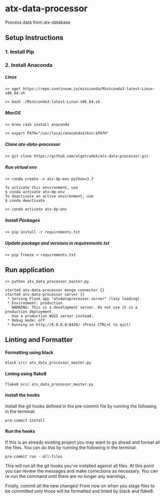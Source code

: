 # atx-data-processor
Process data from atx-database




## Setup Instructions

### 1. Install Pip
### 2. Install Anaconda
##### Linux
`>> wget https://repo.continuum.io/miniconda/Miniconda3-latest-Linux-x86_64.sh`

`>> bash ./Miniconda3-latest-Linux-x86_64.sh`

##### MacOS
`>> brew cask install anaconda`

`>> export PATH="/usr/local/anaconda3/bin:$PATH"`

##### Clone atx-data-processor
`>> git clone https://github.com/algotradeX/atx-data-processor.git`

##### Run virtual env
`>> conda create -n atx-dp-env python=3.7`

```
To activate this environment, use
$ conda activate atx-dp-env
To deactivate an active environment, use
$ conda deactivate
```

`>> conda activate atx-dp-env`

##### Install Packages

`>> pip install -r requirements.txt`

##### Update package and versions in requirements.txt

`>> pip freeze > requirements.txt`




## Run application
`>> python atx_data_processor_master.py`

    started atx-data-processor mongo connector {}
    started atx-data-processor server {}
     * Serving Flask app "atxdataprocessor.server" (lazy loading)
     * Environment: production
       WARNING: This is a development server. Do not use it in a production deployment.
       Use a production WSGI server instead.
     * Debug mode: off
     * Running on http://0.0.0.0:8420/ (Press CTRL+C to quit)



## Linting and Formatter

#### Formatting using black

`black src/ atx_data_processor_master.py`

#### Linting using flake8

`flake8 src/ atx_data_processor_master.py`

#### Install the hooks

Install the git hooks defined in the pre-commit file by running the following in the terminal:

`pre-commit install`

#### Run the hooks

If this is an already existing project you may want to go ahead and format all the files. You can do this by running the following in the terminal:

`pre-commit run --all-files`

This will run all the git hooks you've installed against all files. At this point you can review the messages and make corrections as necessary. You can re-run the command until there are no longer any warnings.

Finally, commit all the new changes! From now on when you stage files to be committed only those will be formatted and linted by black and flake8. 



